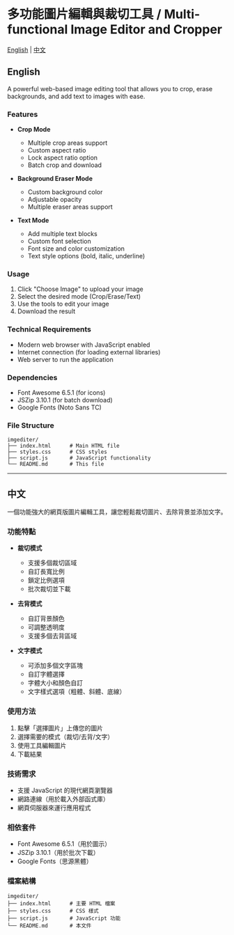 # 多功能圖片編輯與裁切工具 / Multi-functional Image Editor and Cropper

[English](#english) | [中文](#中文)

## English

A powerful web-based image editing tool that allows you to crop, erase backgrounds, and add text to images with ease.

### Features

- **Crop Mode**
  - Multiple crop areas support
  - Custom aspect ratio
  - Lock aspect ratio option
  - Batch crop and download

- **Background Eraser Mode**
  - Custom background color
  - Adjustable opacity
  - Multiple eraser areas support

- **Text Mode**
  - Add multiple text blocks
  - Custom font selection
  - Font size and color customization
  - Text style options (bold, italic, underline)

### Usage

1. Click "Choose Image" to upload your image
2. Select the desired mode (Crop/Erase/Text)
3. Use the tools to edit your image
4. Download the result

### Technical Requirements

- Modern web browser with JavaScript enabled
- Internet connection (for loading external libraries)
- Web server to run the application

### Dependencies

- Font Awesome 6.5.1 (for icons)
- JSZip 3.10.1 (for batch download)
- Google Fonts (Noto Sans TC)

### File Structure

```
imgediter/
├── index.html      # Main HTML file
├── styles.css      # CSS styles
├── script.js       # JavaScript functionality
└── README.md       # This file
```

---

## 中文

一個功能強大的網頁版圖片編輯工具，讓您輕鬆裁切圖片、去除背景並添加文字。

### 功能特點

- **裁切模式**
  - 支援多個裁切區域
  - 自訂長寬比例
  - 鎖定比例選項
  - 批次裁切並下載

- **去背模式**
  - 自訂背景顏色
  - 可調整透明度
  - 支援多個去背區域

- **文字模式**
  - 可添加多個文字區塊
  - 自訂字體選擇
  - 字體大小和顏色自訂
  - 文字樣式選項（粗體、斜體、底線）

### 使用方法

1. 點擊「選擇圖片」上傳您的圖片
2. 選擇需要的模式（裁切/去背/文字）
3. 使用工具編輯圖片
4. 下載結果

### 技術需求

- 支援 JavaScript 的現代網頁瀏覽器
- 網路連線（用於載入外部函式庫）
- 網頁伺服器來運行應用程式

### 相依套件

- Font Awesome 6.5.1（用於圖示）
- JSZip 3.10.1（用於批次下載）
- Google Fonts（思源黑體）

### 檔案結構

```
imgediter/
├── index.html      # 主要 HTML 檔案
├── styles.css      # CSS 樣式
├── script.js       # JavaScript 功能
└── README.md       # 本文件
```
